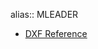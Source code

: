 alias:: MLEADER

- [DXF Reference](https://help.autodesk.com/view/OARX/2018/ENU/?guid=GUID-72D20B8C-0F5E-4993-BEB7-0FCF94F32BE0)